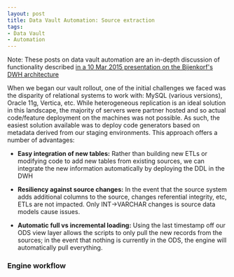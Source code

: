 ```yaml
---
layout: post
title: Data Vault Automation: Source extraction
tags:
- Data Vault
- Automation
---
```


Note: These posts on data vault automation are an in-depth discussion of functionality described [in a 10 Mar 2015 presentation on the Bijenkorf's DWH architecture](http://www.slideshare.net/RobWinters1/data-vault-automation-at-the-bijenkorf)


When we began our vault rollout, one of the initial challenges we faced was the disparity of relational systems to work with: MySQL (various versions), Oracle 11g, Vertica, etc. While heterogeneous replication is an ideal solution in this landscape, the majority of servers were partner hosted and so actual code/feature deployment on the machines was not possible. As such, the easiest solution available was to deploy code generators based on metadata derived from our staging environments. This approach offers a number of advantages:

* **Easy integration of new tables:** Rather than building new ETLs or modifying code to add new tables from existing sources, we can integrate the new information automatically by deploying the DDL in the DWH

* **Resiliency against source changes:** In the event that the source system adds additional columns to the source, changes referential integrity, etc, ETLs are not impacted. Only INT->VARCHAR changes is source data models cause issues.

* **Automatic full vs incremental loading:** Using the last timestamp off our ODS view layer allows the scripts to only pull the new records from the sources; in the event that nothing is currently in the ODS, the engine will automatically pull everything.


### Engine workflow
